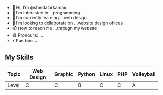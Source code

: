 - 👋 Hi, I’m @sheidatorkaman
- 👀 I’m interested in ...programming
- 🌱 I’m currently learning ...web design
- 💞️ I’m looking to collaborate on ...website design offices
- 📫 How to reach me ...through my website
- 😄 Pronouns: ...
- ⚡ Fun fact: ...

## My Skills
| Topic |  Web Design | Graphic | Python | Linux | PHP | Volleyball |   
| ---   | ---         |  ---    | ---    | ---   | --- | --- | 
|Level  |    C        |  C      |  B     |  C    | C   |  A

<!---
sheidatorkaman/sheidatorkaman is a ✨ special ✨ repository because its `README.md` (this file) appears on your GitHub profile.
You can click the Preview link to take a look at your changes.
--->
